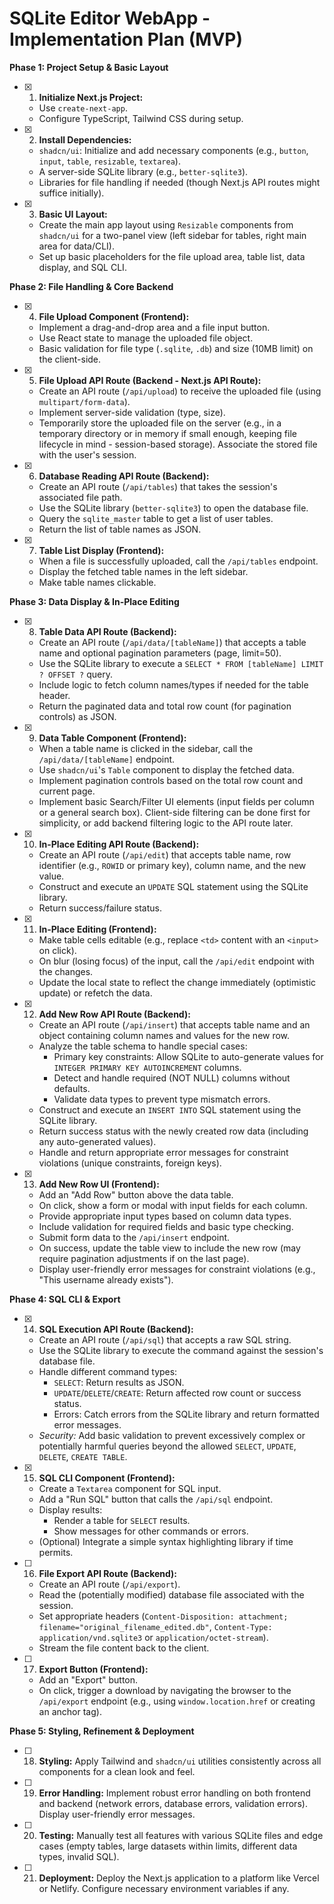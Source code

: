# SQLite Editor WebApp - Implementation Plan (MVP)

**Phase 1: Project Setup & Basic Layout**

- [x] 1.  **Initialize Next.js Project:**
    *   Use `create-next-app`.
    *   Configure TypeScript, Tailwind CSS during setup.
- [x] 2.  **Install Dependencies:**
    *   `shadcn/ui`: Initialize and add necessary components (e.g., `button`, `input`, `table`, `resizable`, `textarea`).
    *   A server-side SQLite library (e.g., `better-sqlite3`).
    *   Libraries for file handling if needed (though Next.js API routes might suffice initially).
- [x] 3.  **Basic UI Layout:**
    *   Create the main app layout using `Resizable` components from `shadcn/ui` for a two-panel view (left sidebar for tables, right main area for data/CLI).
    *   Set up basic placeholders for the file upload area, table list, data display, and SQL CLI.

**Phase 2: File Handling & Core Backend**

- [x] 4.  **File Upload Component (Frontend):**
    *   Implement a drag-and-drop area and a file input button.
    *   Use React state to manage the uploaded file object.
    *   Basic validation for file type (`.sqlite`, `.db`) and size (10MB limit) on the client-side.
- [x] 5.  **File Upload API Route (Backend - Next.js API Route):**
    *   Create an API route (`/api/upload`) to receive the uploaded file (using `multipart/form-data`).
    *   Implement server-side validation (type, size).
    *   Temporarily store the uploaded file on the server (e.g., in a temporary directory or in memory if small enough, keeping file lifecycle in mind - session-based storage). Associate the stored file with the user's session.
- [x] 6.  **Database Reading API Route (Backend):**
    *   Create an API route (`/api/tables`) that takes the session's associated file path.
    *   Use the SQLite library (`better-sqlite3`) to open the database file.
    *   Query the `sqlite_master` table to get a list of user tables.
    *   Return the list of table names as JSON.
- [x] 7.  **Table List Display (Frontend):**
    *   When a file is successfully uploaded, call the `/api/tables` endpoint.
    *   Display the fetched table names in the left sidebar.
    *   Make table names clickable.

**Phase 3: Data Display & In-Place Editing**

- [x] 8.  **Table Data API Route (Backend):**
    *   Create an API route (`/api/data/[tableName]`) that accepts a table name and optional pagination parameters (page, limit=50).
    *   Use the SQLite library to execute a `SELECT * FROM [tableName] LIMIT ? OFFSET ?` query.
    *   Include logic to fetch column names/types if needed for the table header.
    *   Return the paginated data and total row count (for pagination controls) as JSON.
- [x] 9.  **Data Table Component (Frontend):**
    *   When a table name is clicked in the sidebar, call the `/api/data/[tableName]` endpoint.
    *   Use `shadcn/ui`'s `Table` component to display the fetched data.
    *   Implement pagination controls based on the total row count and current page.
    *   Implement basic Search/Filter UI elements (input fields per column or a general search box). Client-side filtering can be done first for simplicity, or add backend filtering logic to the API route later.
- [x] 10. **In-Place Editing API Route (Backend):**
    *   Create an API route (`/api/edit`) that accepts table name, row identifier (e.g., `ROWID` or primary key), column name, and the new value.
    *   Construct and execute an `UPDATE` SQL statement using the SQLite library.
    *   Return success/failure status.
- [x] 11. **In-Place Editing (Frontend):**
    *   Make table cells editable (e.g., replace `<td>` content with an `<input>` on click).
    *   On blur (losing focus) of the input, call the `/api/edit` endpoint with the changes.
    *   Update the local state to reflect the change immediately (optimistic update) or refetch the data.

- [x] 12. **Add New Row API Route (Backend):**
    *   Create an API route (`/api/insert`) that accepts table name and an object containing column names and values for the new row.
    *   Analyze the table schema to handle special cases:
        *   Primary key constraints: Allow SQLite to auto-generate values for `INTEGER PRIMARY KEY AUTOINCREMENT` columns.
        *   Detect and handle required (NOT NULL) columns without defaults.
        *   Validate data types to prevent type mismatch errors.
    *   Construct and execute an `INSERT INTO` SQL statement using the SQLite library.
    *   Return success status with the newly created row data (including any auto-generated values).
    *   Handle and return appropriate error messages for constraint violations (unique constraints, foreign keys).

- [x] 13. **Add New Row UI (Frontend):**
    *   Add an "Add Row" button above the data table.
    *   On click, show a form or modal with input fields for each column.
    *   Provide appropriate input types based on column data types.
    *   Include validation for required fields and basic type checking.
    *   Submit form data to the `/api/insert` endpoint.
    *   On success, update the table view to include the new row (may require pagination adjustments if on the last page).
    *   Display user-friendly error messages for constraint violations (e.g., "This username already exists").

**Phase 4: SQL CLI & Export**

- [x] 14. **SQL Execution API Route (Backend):**
    *   Create an API route (`/api/sql`) that accepts a raw SQL string.
    *   Use the SQLite library to execute the command against the session's database file.
    *   Handle different command types:
        *   `SELECT`: Return results as JSON.
        *   `UPDATE`/`DELETE`/`CREATE`: Return affected row count or success status.
        *   Errors: Catch errors from the SQLite library and return formatted error messages.
    *   *Security:* Add basic validation to prevent excessively complex or potentially harmful queries beyond the allowed `SELECT`, `UPDATE`, `DELETE`, `CREATE TABLE`.
- [x] 15. **SQL CLI Component (Frontend):**
    *   Create a `Textarea` component for SQL input.
    *   Add a "Run SQL" button that calls the `/api/sql` endpoint.
    *   Display results:
        *   Render a table for `SELECT` results.
        *   Show messages for other commands or errors.
    *   (Optional) Integrate a simple syntax highlighting library if time permits.
- [ ] 16. **File Export API Route (Backend):**
    *   Create an API route (`/api/export`).
    *   Read the (potentially modified) database file associated with the session.
    *   Set appropriate headers (`Content-Disposition: attachment; filename="original_filename_edited.db"`, `Content-Type: application/vnd.sqlite3` or `application/octet-stream`).
    *   Stream the file content back to the client.
- [ ] 17. **Export Button (Frontend):**
    *   Add an "Export" button.
    *   On click, trigger a download by navigating the browser to the `/api/export` endpoint (e.g., using `window.location.href` or creating an anchor tag).

**Phase 5: Styling, Refinement & Deployment**

- [ ] 18. **Styling:** Apply Tailwind and `shadcn/ui` utilities consistently across all components for a clean look and feel.
- [ ] 19. **Error Handling:** Implement robust error handling on both frontend and backend (network errors, database errors, validation errors). Display user-friendly error messages.
- [ ] 20. **Testing:** Manually test all features with various SQLite files and edge cases (empty tables, large datasets within limits, different data types, invalid SQL).
- [ ] 21. **Deployment:** Deploy the Next.js application to a platform like Vercel or Netlify. Configure necessary environment variables if any. 